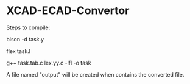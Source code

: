 XCAD-ECAD-Convertor
===================
Steps to compile:

bison -d task.y

flex task.l

g++ task.tab.c lex.yy.c -lfl -o task

A file named "output" will be created when contains the converted file.
